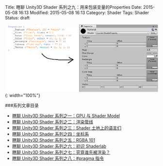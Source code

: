 Title: 瞎聊 Unity3D Shader 系列之九：用来包装变量的Properties
Date: 2015-05-08 16:13
Modified: 2015-05-08 16:13
Category: Shader
Tags: Shader
Status: draft

![properties](images/Shader/9/properties.png){: width="100%"}

###系列文章目录
- [瞎聊 Unity3D Shader 系列之一：GPU 与 Shader Model]({filename}/Shader_1.md)
- [瞎聊 Unity3D Shader 系列之二：渲染管线]({filename}/Shader_2.md)
- [瞎聊 Unity3D Shader 系列之三：Shader 土地上的语言们]({filename}/Shader_3.md)
- [瞎聊 Unity3D Shader 系列之四：坐标系]({filename}/Shader_4.md)
- [瞎聊 Unity3D Shader 系列之五：RGBA 101]({filename}/Shader_5.md)
- [瞎聊 Unity3D Shader 系列之六：初识 Shaderlab]({filename}/Shader_6.md)
- [瞎聊 Unity3D Shader 系列之七：究竟谁先被渲染？]({filename}/Shader_7.md)
- [瞎聊 Unity3D Shader 系列之八：#pragma 指令]({filename}/Shader_8.md)